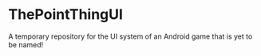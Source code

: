 # ThePointThingUI

A temporary repository for the UI system of an Android game that is yet to be named!

